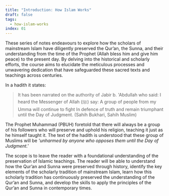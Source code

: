 ```yaml
---
title: "Introduction: How Islam Works"
draft: false
tags:
  - how-islam-works
index: 01
---
```

These series of notes endeavours to explore how the scholars of mainstream Islam have diligently preserved the Qur’an, the Sunna, and their understanding from the time of the Prophet (Allah bless him and give him peace) to the present day. By delving into the historical and scholarly efforts, the course aims to elucidate the meticulous processes and unwavering dedication that have safeguarded these sacred texts and teachings across centuries.

In a hadith it states: 

> It has been narrated on the authority of Jabir b. 'Abdullah who said: I heard the Messenger of Allah (ﷺ) say: A group of people from my Umma will continue to fight In defence of truth and remain triumphant until the Day of Judgment. (Sahih Bukhari, Sahih Muslim)

The Prophet Muhammad (PBUH) foretold that there will always be a group of his followers who will preserve and uphold his religion, teaching it just as he himself taught it. The text of the hadith is understood that these group of Muslims will be *'unharmed by anyone who opposes them until the Day of Judgment.'*

The scope is to leave the reader with a foundational understanding of the preservation of Islamic teachings. The reader will be able to understand how the Qur’an and Sunna were preserved through history, identify the key elements of the scholarly tradition of mainstream Islam, learn how this scholarly tradition has continuously preserved the understanding of the Qur’an and Sunna, and develop the skills to apply the principles of the Qur’an and Sunna in contemporary times.
